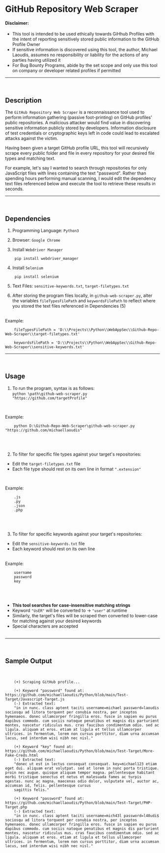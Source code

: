 # GitHub Repository Web Scraper

#### **Disclaimer**:
- This tool is intended to be used ethically towards GiHhub Profiles with the intent of reporting sensitively stored public information to the GitHub Profile Owner
- If sensitive information is discovered using this tool, the author, Michael Laoudis, assumes no responsibility or liability for the actions of any parties having utilized it
- For Bug Bounty Programs, abide by the set scope and only use this tool on company or developer related profiles if permitted
<hr><br>

## Description

The `GitHub Repository Web Scraper` is a reconnaissance tool used to perform information gathering (passive foot-printing) on GitHub profiles' public repositories. A malicious attacker would find value in discovering sensitive information publicly stored by developers. Information disclosure of test credentials or cryptographic keys left in code could lead to escalated attacks against the victim.

Having been given a target GitHub profile URL, this tool will recursively scrape every public folder and file in every repository for your desired file types and matching text. 

For example, let's say I wanted to search through repositories for only JavaScript files with lines containing the text "password". Rather than spending hours performing manual scanning, I would edit the dependency text files referenced below and execute the tool to retrieve these results in seconds.

<hr><br>

## Dependencies

1. Programming Language: `Python3`
2. Browser: `Google Chrome`

3. Install `Webdriver Manager`

        pip install webdriver_manager

4. Install `Selenium` 

        pip install selenium

5. Text Files: `sensitive-keywords.txt`, `target-filetypes.txt`
6. After storing the program files locally, in `github-web-scraper.py`, alter the variables `fileTypesFilePath` and `keywordsFilePath` to reflect where you stored the text files referenced in Dependencies (5) <br/><br/>

Example:


        fileTypesFilePath = 'D:\\Projects\\Python\\WebAppSec\\Github-Repo-Web-Scraper\\target-filetypes.txt'

        keywordsFilePath = 'D:\\Projects\\Python\\WebAppSec\\Github-Repo-Web-Scraper\\sensitive-keywords.txt'

<hr><br>

## Usage 

1. To run the program, syntax is as follows:  
`python \path\github-web-scraper.py "https://github.com/targetProfile"` 

<br>


Example:

        python D:\Github-Repo-Web-Scraper\github-web-scraper.py "https://github.com/michaellaoudis"


<br></br>

2. To filter for specific file types against your target's repositories:
- Edit the `target-filetypes.txt` file
- Each file type should rest on its own line in format `".extension"` 

<br>

Example:

        .js
        .py
        .json
        .php

<br></br>

3. To filter for specific keywords against your target's repositories:
- Edit the `sensitive-keywords.txt` file
- Each keyword should rest on its own line <br/><br/>

Example:

        username
        password
        key

<br></br>

- **This tool searches for case-insensitive matching strings**
- Keyword `"UsER"` will be converted to -> `"user"` at runtime
- Similarly, the target's files will be scraped then converted to lower-case for matching against your desired keywords
- Special characters are accepted <br/><br/>

<hr><br>

## Sample Output
<br>

        (+) Scraping GitHub profile...

        (+) Keyword "password" found at: https://github.com/michaellaoudis/Python/blob/main/Test-Target/Javascript-Target.js
        (-) Extracted text:
        "in in nunc. class aptent taciti username=michael password=laoudis sociosqu ad litora torquent per conubia nostra, per inceptos hymenaeos. donec ullamcorper fringilla eros. fusce in sapien eu purus dapibus commodo. cum sociis natoque penatibus et magnis dis parturient montes, nascetur ridiculus mus. cras faucibus condimentum odio. sed ac ligula. aliquam at eros. etiam at ligula et tellus ullamcorper ultrices. in fermentum, lorem non cursus porttitor, diam urna accumsan lacus, sed interdum wisi nibh nec nisl."

        (+) Keyword "key" found at: https://github.com/michaellaoudis/Python/blob/main/Test-Target/More-Fake-Creds.html
        (-) Extracted text:
        "donec ut est in lectus consequat consequat. key=michael123 etiam eget dui. aliquam erat volutpat. sed at lorem in nunc porta tristique. proin nec augue. quisque aliquam tempor magna. pellentesque habitant morbi tristique senectus et netus et malesuada fames ac turpis egestas. nunc ac magna. maecenas odio dolor, vulputate vel, auctor ac, accumsan id, felis. pellentesque cursus 
        sagittis felis."        

        (+) Keyword "password" found at: https://github.com/michaellaoudis/Python/blob/main/Test-Target/PHP-Target.php
        (-) Extracted text:
        "in in nunc. class aptent taciti username=mich43l password=l40udi$ sociosqu ad litora torquent per conubia nostra, per inceptos hymenaeos. donec ullamcorper fringilla eros. fusce in sapien eu purus dapibus commodo. cum sociis natoque penatibus et magnis dis parturient montes, nascetur ridiculus mus. cras faucibus condimentum odio. sed ac ligula. aliquam at eros. etiam at ligula et tellus ullamcorper ultrices. in fermentum, lorem non cursus porttitor, diam urna accumsan lacus, sed interdum wisi nibh nec nisl."

